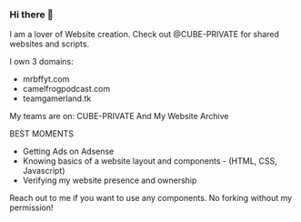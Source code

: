 ### Hi there 👋

I am a lover of Website creation. Check out @CUBE-PRIVATE for shared websites and scripts.

I own 3 domains:
- mrbffyt.com
- camelfrogpodcast.com
- teamgamerland.tk


My teams are on:
CUBE-PRIVATE
And My Website Archive

BEST MOMENTS
- Getting Ads on Adsense
- Knowing basics of a website layout and components - (HTML, CSS, Javascript)
- Verifying my website presence and ownership

Reach out to me if you want to use any components. No forking without my permission!
